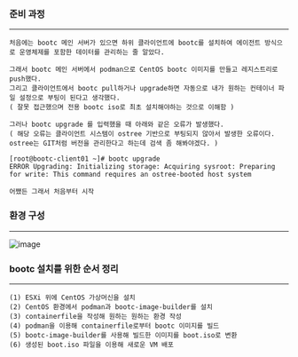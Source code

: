 ### 준비 과정
---
```
처음에는 bootc 메인 서버가 있으면 하위 클라이언트에 bootc를 설치하여 에이전트 방식으로 운영체제를 포함한 데이터를 관리하는 줄 알았다.

그래서 bootc 메인 서버에서 podman으로 CentOS bootc 이미지를 만들고 레지스트리로 push했다.
그리고 클라이언트에서 bootc pull하거나 upgrade하면 자동으로 내가 원하는 컨테이너 파일 설정으로 부팅이 된다고 생각했다.
( 잘못 접근했으며 전용 bootc iso로 최초 설치해야하는 것으로 이해함 )

그러나 bootc upgrade 를 입력했을 때 아래와 같은 오류가 발생했다.
( 해당 오류는 클라이언트 시스템이 ostree 기반으로 부팅되지 않아서 발생한 오류이다. ostree는 GIT처럼 버전을 관리한다고 하는데 검색 좀 해봐야겠다. )

[root@bootc-client01 ~]# bootc upgrade
ERROR Upgrading: Initializing storage: Acquiring sysroot: Preparing for write: This command requires an ostree-booted host system

어쨌든 그래서 처음부터 시작
```

### 환경 구성
---
![image](https://github.com/user-attachments/assets/d3f639b8-cc9b-4a56-8f85-e96484351ce3)



### bootc 설치를 위한 순서 정리
---
```
(1) ESXi 위에 CentOS 가상머신을 설치
(2) CentOS 환경에서 podman과 bootc-image-builder를 설치
(3) containerfile을 작성해 원하는 원하는 환경 작성
(4) podman을 이용해 containerfile로부터 bootc 이미지를 빌드
(5) bootc-image-builder를 사용해 빌드한 이미지를 boot.iso로 변환
(6) 생성된 boot.iso 파일을 이용해 새로운 VM 배포
```
